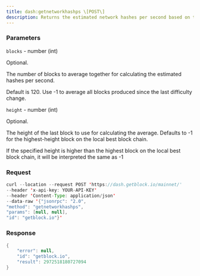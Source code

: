 ```yaml
---
title: dash:getnetworkhashps \[POST\]
description: Returns the estimated network hashes per second based on the last nblocks.
---
```


### Parameters


`blocks` - number (int)

Optional.

The number of blocks to average together for calculating the estimated
hashes per second.

Default is 120. Use -1 to average all blocks produced since the last
difficulty change.

`height` - number (int)

Optional.

The height of the last block to use for calculating the average.
Defaults to -1 for the highest-height block on the local best block
chain.

If the specified height is higher than the highest block on the local
best block chain, it will be interpreted the same as -1

### Request

``` java
curl --location --request POST 'https://dash.getblock.io/mainnet/' 
--header 'x-api-key: YOUR-API-KEY' 
--header 'Content-Type: application/json' 
--data-raw '{"jsonrpc": "2.0",
"method": "getnetworkhashps",
"params": [null, null],
"id": "getblock.io"}'
```

###  Response

``` java
{
    "error": null,
    "id": "getblock.io",
    "result": 2972518180727094
}
```

